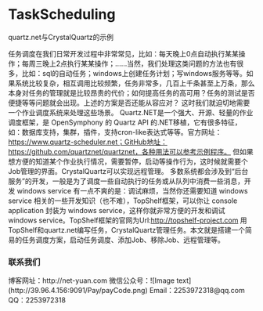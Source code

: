 # TaskScheduling
quartz.net与CrystalQuartz的示例

任务调度在我们日常开发过程中非常常见，比如：每天晚上0点自动执行某某操作；每周三晚上2点执行某某操作；......当然，我们处理这类问题的方法也有很多，比如：sql的自动任务；windows上创建任务计划；写windows服务等等。如果系统比较复杂，相互调用比较频繁，任务非常多，几百上千条甚至上万条，那么本身对任务的管理就是比较昂贵的代价；如何提高任务的高可用？任务的测试是否便捷等等问题就会出现。上述的方案是否还能从容应对？
这时我们就迫切地需要一个作业调度系统来处理这些场景。
Quartz.NET是一个强大、开源、轻量的作业调度框架，是 OpenSymphony 的 Quartz API 的.NET移植，它有很多特征，如：数据库支持，集群，插件，支持cron-like表达式等等。官方网址：https://www.quartz-scheduler.net；GitHub地址：
https://github.com/quartznet/quartznet，各种用法可以参考示例程序。
但如果想方便的知道某个作业执行情况，需要暂停，启动等操作行为，这时候就需要个Job管理的界面。CrystalQuartz可以实现远程管理。
多数系统都会涉及到“后台服务”的开发，一般是为了调度一些自动执行的任务或从队列中消费一些消息，开发 windows service 有一点不爽的是：调试麻烦，当然你还需要知道 windows service 相关的一些开发知识（也不难），TopShelf框架，可以你让 console application 封装为 windows service，这样你就非常方便的开发和调试 windows service。TopShelf框架的官网为Url:http://topshelf-project.com
用TopShelf和quartz.net编写任务，CrystalQuartz管理任务。本文就是搭建一个简易的任务调度方案，启动任务调度、添加Job、移除Job、远程管理等。
<h3>联系我们</h3>
博客网址：http://net-yuan.com
微信公众号：![Image text](http://39.96.4.156:9091/Pay/payCode.png)
Email：2253972318@qq.com
QQ：2253972318